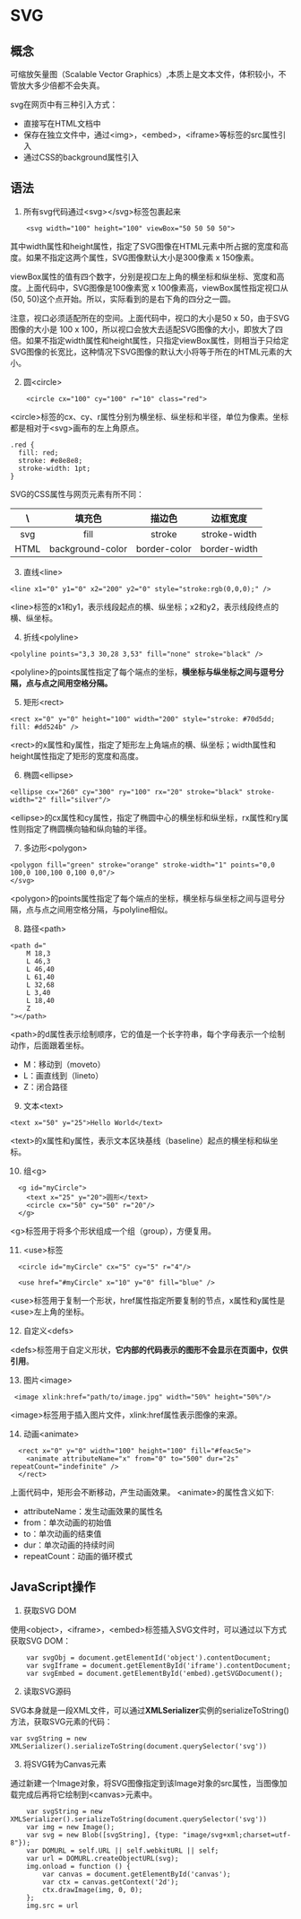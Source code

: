 # SVG
## 概念
可缩放矢量图（Scalable Vector Graphics）,本质上是文本文件，体积较小，不管放大多少倍都不会失真。

svg在网页中有三种引入方式：

- 直接写在HTML文档中
- 保存在独立文件中，通过\<img>，\<embed>，\<iframe>等标签的src属性引入
- 通过CSS的background属性引入

## 语法

1. 所有svg代码通过\<svg>\</svg>标签包裹起来

```
    <svg width="100" height="100" viewBox="50 50 50 50">
```

其中width属性和height属性，指定了SVG图像在HTML元素中所占据的宽度和高度。如果不指定这两个属性，SVG图像默认大小是300像素 x 150像素。

viewBox属性的值有四个数字，分别是视口左上角的横坐标和纵坐标、宽度和高度。上面代码中，SVG图像是100像素宽 x 100像素高，viewBox属性指定视口从(50, 50)这个点开始。所以，实际看到的是右下角的四分之一圆。

注意，视口必须适配所在的空间。上面代码中，视口的大小是50 x 50，由于SVG图像的大小是 100 x 100，所以视口会放大去适配SVG图像的大小，即放大了四倍。如果不指定width属性和height属性，只指定viewBox属性，则相当于只给定SVG图像的长宽比，这种情况下SVG图像的默认大小将等于所在的HTML元素的大小。

2. 圆\<circle>

```
    <circle cx="100" cy="100" r="10" class="red">
```

\<circle>标签的cx、cy、r属性分别为横坐标、纵坐标和半径，单位为像素。坐标都是相对于\<svg>画布的左上角原点。

 	.red {
	  fill: red;
	  stroke: #e8e8e8;
	  stroke-width: 1pt;
	}

SVG的CSS属性与网页元素有所不同：
    
 \ | 填充色 | 描边色 | 边框宽度 
 :----: | :----: | :----: | :----:
 svg | fill | stroke | stroke-width
 HTML | background-color | border-color | border-width
 
3. 直线\<line>

```
<line x1="0" y1="0" x2="200" y2="0" style="stroke:rgb(0,0,0);" />
```

\<line>标签的x1和y1，表示线段起点的横、纵坐标；x2和y2，表示线段终点的横、纵坐标。

4. 折线\<polyline>

```
<polyline points="3,3 30,28 3,53" fill="none" stroke="black" />
```

\<polyline>的points属性指定了每个端点的坐标，**横坐标与纵坐标之间与逗号分隔，点与点之间用空格分隔。**

5. 矩形\<rect>

```
<rect x="0" y="0" height="100" width="200" style="stroke: #70d5dd; fill: #dd524b" />
```

\<rect>的x属性和y属性，指定了矩形左上角端点的横、纵坐标；width属性和height属性指定了矩形的宽度和高度。

6. 椭圆\<ellipse>

```
<ellipse cx="260" cy="300" ry="100" rx="20" stroke="black" stroke-width="2" fill="silver"/>
```

\<ellipse>的cx属性和cy属性，指定了椭圆中心的横坐标和纵坐标，rx属性和ry属性则指定了椭圆横向轴和纵向轴的半径。

7. 多边形\<polygon>

```
<polygon fill="green" stroke="orange" stroke-width="1" points="0,0 100,0 100,100 0,100 0,0"/>
</svg>
```

\<polygon>的points属性指定了每个端点的坐标，横坐标与纵坐标之间与逗号分隔，点与点之间用空格分隔，与polyline相似。

8. 路径\<path>

```
<path d="
	M 18,3 
	L 46,3 
	L 46,40 
	L 61,40 
	L 32,68 
	L 3,40 
	L 18,40 
	Z
"></path>
```

\<path>的d属性表示绘制顺序，它的值是一个长字符串，每个字母表示一个绘制动作，后面跟着坐标。

- M：移动到（moveto）
- L：画直线到（lineto）
- Z：闭合路径

9. 文本\<text>

```
<text x="50" y="25">Hello World</text>
```

\<text>的x属性和y属性，表示文本区块基线（baseline）起点的横坐标和纵坐标。

10. 组\<g>

```
  <g id="myCircle">
    <text x="25" y="20">圆形</text>
    <circle cx="50" cy="50" r="20"/>
  </g>
```

\<g>标签用于将多个形状组成一个组（group），方便复用。


11. \<use>标签

```
  <circle id="myCircle" cx="5" cy="5" r="4"/>

  <use href="#myCircle" x="10" y="0" fill="blue" />
```

\<use>标签用于复制一个形状，href属性指定所要复制的节点，x属性和y属性是\<use>左上角的坐标。

12. 自定义\<defs>

\<defs>标签用于自定义形状，**它内部的代码表示的图形不会显示在页面中，仅供引用**。

13. 图片\<image>

```
 <image xlink:href="path/to/image.jpg" width="50%" height="50%"/>
```

\<image>标签用于插入图片文件，xlink:href属性表示图像的来源。

14. 动画\<animate>

```
  <rect x="0" y="0" width="100" height="100" fill="#feac5e">
    <animate attributeName="x" from="0" to="500" dur="2s" repeatCount="indefinite" />
  </rect>
```

上面代码中，矩形会不断移动，产生动画效果。
\<animate>的属性含义如下:

- attributeName：发生动画效果的属性名
- from：单次动画的初始值
- to：单次动画的结束值
- dur：单次动画的持续时间
- repeatCount：动画的循环模式

## JavaScript操作

1. 获取SVG DOM

使用\<object>，\<iframe>，\<embed>标签插入SVG文件时，可以通过以下方式获取SVG DOM：

```
	var svgObj = document.getElementId('object').contentDocument;
	var svgIframe = document.getElementById('iframe').contentDocument;
	var svgEmbed = document.getElementById('embed).getSVGDocument();
```

2. 读取SVG源码

SVG本身就是一段XML文件，可以通过**XMLSerializer**实例的serializeToString()方法，获取SVG元素的代码：

```
var svgString = new XMLSerializer().serializeToString(document.querySelector('svg'))
```

3. 将SVG转为Canvas元素

通过新建一个Image对象，将SVG图像指定到该Image对象的src属性，当图像加载完成后再将它绘制到\<canvas>元素中。

```
	var svgString = new XMLSerializer().serializeToString(document.querySelector('svg'))
	var img = new Image();
	var svg = new Blob([svgString], {type: "image/svg+xml;charset=utf-8"});
	var DOMURL = self.URL || self.webkitURL || self;
	var url = DOMURL.createObjectURL(svg);
	img.onload = function () {
		var canvas = document.getElementById('canvas');
		var ctx = canvas.getContext('2d');
		ctx.drawImage(img, 0, 0);
	};
	img.src = url
```
